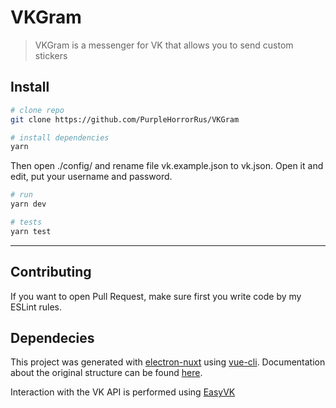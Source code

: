 # VKGram

> VKGram is a messenger for VK that allows you to send custom stickers

## Install

``` bash
# clone repo
git clone https://github.com/PurpleHorrorRus/VKGram

# install dependencies
yarn
```

Then open ./config/ and rename file vk.example.json to vk.json. Open it and edit, put your username and password.

``` bash
# run
yarn dev

# tests
yarn test
```

---

## Contributing

If you want to open Pull Request, make sure first you write code by my ESLint rules.

## Dependecies

This project was generated with [electron-nuxt](https://github.com/michalzaq12/electron-nuxt) using [vue-cli](https://github.com/vuejs/vue-cli). Documentation about the original structure can be found [here](https://github.com/michalzaq12/electron-nuxt/blob/master/README.md).

Interaction with the VK API is performed using [EasyVK](https://github.com/ciricc/easyvk)
